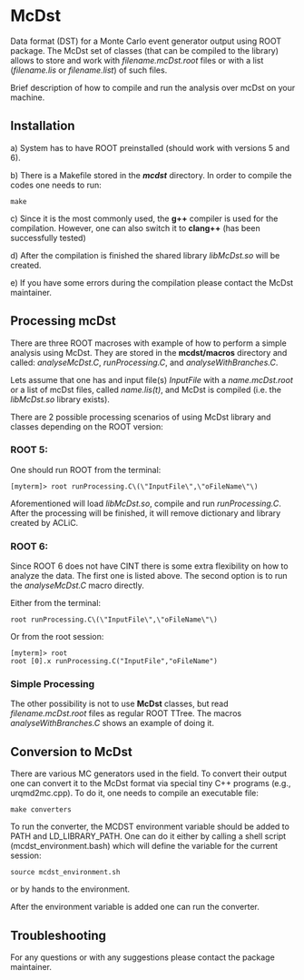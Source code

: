 # McDst

Data format (DST) for a Monte Carlo event generator output using ROOT package.
The McDst set of classes (that can be compiled to the library) allows to store and work with *filename.mcDst.root* files or with a list (*filename.lis* or *filename.list*) of such files.

Brief description of how to compile and run the analysis over mcDst on your machine.

## Installation

a) System has to have ROOT preinstalled (should work with versions 5 and 6).

b) There is a Makefile stored in the **_mcdst_** directory. In order to compile the codes one needs to run:

```
make
```

c) Since it is the most commonly used, the **g++** compiler is used for the compilation. However, one can also switch it to **clang++** (has been successfully tested)

d) After the compilation is finished the shared library *libMcDst.so* will be created.

e) If you have some errors during the compilation please contact the McDst maintainer.

## Processing mcDst

There are three ROOT macroses with example of how to perform a simple analysis using McDst. They are stored in the **mcdst/macros** directory and called: *analyseMcDst.C*, *runProcessing.C*, and *analyseWithBranches.C*.

Lets assume that one has and input file(s) *InputFile* with a *name.mcDst.root* or a list of mcDst files, called *name.lis(t)*, and McDst is compiled (i.e. the *libMcDst.so* library exists).

There are 2 possible processing scenarios of using McDst library and classes depending on the ROOT version:

### ROOT 5:

One should run ROOT from the terminal:

```
[myterm]> root runProcessing.C\(\"InputFile\",\"oFileName\"\)
```

Aforementioned will load *libMcDst.so*, compile and run *runProcessing.C*. After the processing will be finished, it will remove dictionary and library created by ACLiC.

### ROOT 6:

Since ROOT 6 does not have CINT there is some extra flexibility on how to analyze the data. The first one is listed above. The second option is to run the *analyseMcDst.C* macro directly.

Either from the terminal:

```
root runProcessing.C\(\"InputFile\",\"oFileName\"\)
```

Or from the root session:

```
[myterm]> root
root [0].x runProcessing.C("InputFile","oFileName")
```

### Simple Processing

The other possibility is not to use **McDst** classes, but read *filename.mcDst.root* files as regular ROOT TTree. The macros *analyseWithBranches.C* shows an example of doing it.

## Conversion to McDst

There are various MC generators used in the field. To convert their output one can convert it to the McDst format via special tiny C++ programs (e.g., urqmd2mc.cpp). To do it, one needs to compile an executable file:

```
make converters
```

To run the converter, the MCDST environment variable should be added to PATH and LD_LIBRARY_PATH. One can do it either by calling a shell script (mcdst_environment.bash) which will define the variable for the current session:

```
source mcdst_environment.sh
```

or by hands to the environment.

After the environment variable is added one can run the converter.

## Troubleshooting

For any questions or with any suggestions please contact the package maintainer.
